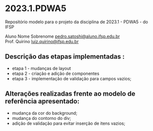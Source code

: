 # 2023.1.PDWA5
Repositório modelo para o projeto da disciplina de 2023.1 - PDWA5 - do IFSP

Aluno Nome Sobrenome  <pedro.satoshi@aluno.ifsp.edu.br>  \
Prof. Quirino         <luiz.quirino@ifsp.edu.br>

## Descrição das etapas implementadas :
- etapa 1 - mudanças de layout
- etapa 2 - criação e adição de componentes
- etapa 3 - implementação de validação para campos vazios;
  
## Alterações realizadas frente ao modelo de referência apresentado:
- mudança da cor do background;
- mudança do contorno do div;
- adição de validação para evitar inserção de itens vazios;
